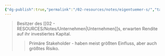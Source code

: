 ```yaml
---
{"dg-publish":true,"permalink":"/02-resources/notes/eigentuemer-s/","tags":["stakeholder/kapitalgeber"],"noteIcon":"","updated":"2025-08-26T16:35:24.194+02:00"}
---
```


>Besitzer des [[02 - RESOURCES/Notes/Unternehmen\|Unternehmen]]s, erwarten Rendite auf ihr investiertes Kapital.
>>Primäre Stakeholder - haben meist größten Einfluss, aber auch größtes Risiko.
